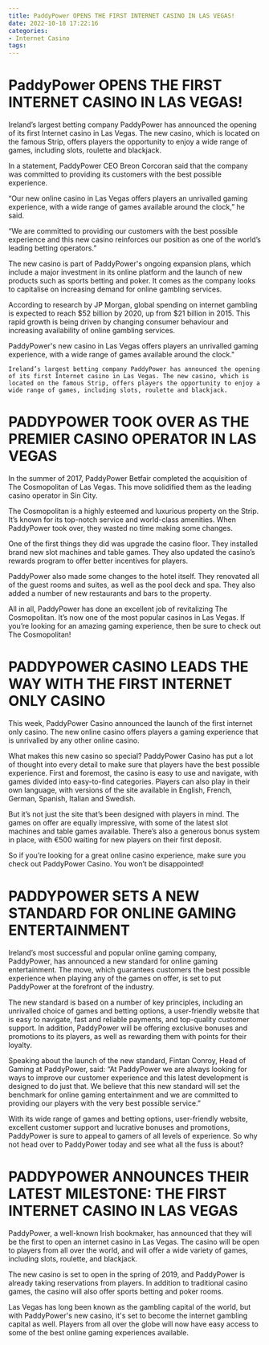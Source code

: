 ```yaml
---
title: PaddyPower OPENS THE FIRST INTERNET CASINO IN LAS VEGAS!
date: 2022-10-18 17:22:16
categories:
- Internet Casino
tags:
---
```



#  PaddyPower OPENS THE FIRST INTERNET CASINO IN LAS VEGAS!

Ireland’s largest betting company PaddyPower has announced the opening of its first Internet casino in Las Vegas. The new casino, which is located on the famous Strip, offers players the opportunity to enjoy a wide range of games, including slots, roulette and blackjack.

In a statement, PaddyPower CEO Breon Corcoran said that the company was committed to providing its customers with the best possible experience.

“Our new online casino in Las Vegas offers players an unrivalled gaming experience, with a wide range of games available around the clock,” he said.

“We are committed to providing our customers with the best possible experience and this new casino reinforces our position as one of the world’s leading betting operators.”



The new casino is part of PaddyPower's ongoing expansion plans, which include a major investment in its online platform and the launch of new products such as sports betting and poker. It comes as the company looks to capitalise on increasing demand for online gambling services.

According to research by JP Morgan, global spending on internet gambling is expected to reach $52 billion by 2020, up from $21 billion in 2015. This rapid growth is being driven by changing consumer behaviour and increasing availability of online gambling services.

PaddyPower's new casino in Las Vegas offers players an unrivalled gaming experience, with a wide range of games available around the clock."

    Ireland’s largest betting company PaddyPower has announced the opening of its first Internet casino in Las Vegas. The new casino, which is located on the famous Strip, offers players the opportunity to enjoy a wide range of games, including slots, roulette and blackjack.

#  PADDYPOWER TOOK OVER AS THE PREMIER CASINO OPERATOR IN LAS VEGAS 

In the summer of 2017, PaddyPower Betfair completed the acquisition of The Cosmopolitan of Las Vegas. This move solidified them as the leading casino operator in Sin City. 

The Cosmopolitan is a highly esteemed and luxurious property on the Strip. It’s known for its top-notch service and world-class amenities. When PaddyPower took over, they wasted no time making some changes. 

One of the first things they did was upgrade the casino floor. They installed brand new slot machines and table games. They also updated the casino’s rewards program to offer better incentives for players. 

PaddyPower also made some changes to the hotel itself. They renovated all of the guest rooms and suites, as well as the pool deck and spa. They also added a number of new restaurants and bars to the property. 

All in all, PaddyPower has done an excellent job of revitalizing The Cosmopolitan. It’s now one of the most popular casinos in Las Vegas. If you’re looking for an amazing gaming experience, then be sure to check out The Cosmopolitan!

#  PADDYPOWER CASINO LEADS THE WAY WITH THE FIRST INTERNET ONLY CASINO 

This week, PaddyPower Casino announced the launch of the first internet only casino. The new online casino offers players a gaming experience that is unrivalled by any other online casino.

What makes this new casino so special? PaddyPower Casino has put a lot of thought into every detail to make sure that players have the best possible experience. First and foremost, the casino is easy to use and navigate, with games divided into easy-to-find categories. Players can also play in their own language, with versions of the site available in English, French, German, Spanish, Italian and Swedish.

But it’s not just the site that’s been designed with players in mind. The games on offer are equally impressive, with some of the latest slot machines and table games available. There’s also a generous bonus system in place, with €500 waiting for new players on their first deposit.

So if you’re looking for a great online casino experience, make sure you check out PaddyPower Casino. You won’t be disappointed!

#  PADDYPOWER SETS A NEW STANDARD FOR ONLINE GAMING ENTERTAINMENT 

Ireland’s most successful and popular online gaming company, PaddyPower, has announced a new standard for online gaming entertainment. The move, which guarantees customers the best possible experience when playing any of the games on offer, is set to put PaddyPower at the forefront of the industry.

The new standard is based on a number of key principles, including an unrivalled choice of games and betting options, a user-friendly website that is easy to navigate, fast and reliable payments, and top-quality customer support. In addition, PaddyPower will be offering exclusive bonuses and promotions to its players, as well as rewarding them with points for their loyalty.

Speaking about the launch of the new standard, Fintan Conroy, Head of Gaming at PaddyPower, said: “At PaddyPower we are always looking for ways to improve our customer experience and this latest development is designed to do just that. We believe that this new standard will set the benchmark for online gaming entertainment and we are committed to providing our players with the very best possible service.”

With its wide range of games and betting options, user-friendly website, excellent customer support and lucrative bonuses and promotions, PaddyPower is sure to appeal to gamers of all levels of experience. So why not head over to PaddyPower today and see what all the fuss is about?

#  PADDYPOWER ANNOUNCES THEIR LATEST MILESTONE: THE FIRST INTERNET CASINO IN LAS VEGAS

PaddyPower, a well-known Irish bookmaker, has announced that they will be the first to open an internet casino in Las Vegas. The casino will be open to players from all over the world, and will offer a wide variety of games, including slots, roulette, and blackjack.

The new casino is set to open in the spring of 2019, and PaddyPower is already taking reservations from players. In addition to traditional casino games, the casino will also offer sports betting and poker rooms.

Las Vegas has long been known as the gambling capital of the world, but with PaddyPower's new casino, it's set to become the internet gambling capital as well. Players from all over the globe will now have easy access to some of the best online gaming experiences available.